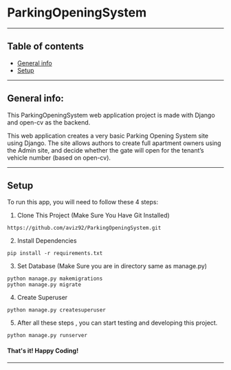 # ParkingOpeningSystem

------------------------------------------------------------------------------------------------------------------------

## Table of contents
* [General info](#General-info)
* [Setup](#Setup)

------------------------------------------------------------------------------------------------------------------------

## General info:

This ParkingOpeningSystem web application project is made with Django and open-cv as the backend.

This web application creates a very basic Parking Opening System site using Django. The site allows authors to create full apartment owners using the Admin site, and decide whether the gate will open for the tenant’s vehicle number (based on open-cv).

------------------------------------------------------------------------------------------------------------------------

## Setup

To run this app, you will need to follow these 4 steps:

1. Clone This Project (Make Sure You Have Git Installed)
```
https://github.com/aviz92/ParkingOpeningSystem.git
```

2. Install Dependencies
```
pip install -r requirements.txt
```

3. Set Database (Make Sure you are in directory same as manage.py)
```
python manage.py makemigrations
python manage.py migrate
```

4. Create Superuser 
```
python manage.py createsuperuser
```

5. After all these steps , you can start testing and developing this project. 
```
python manage.py runserver
```

#### That's it! Happy Coding!
------------------------------------------------------------------------------------------------------------------------
